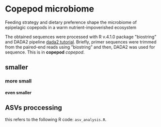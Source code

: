 # Copepod microbiome
Feeding strategy and dietary preference shape the microbiome of epipelagic copepods in a warm nutrient-impoverished ecosystem

The obtained sequences were processed with R v.4.1.0 package "biostring” and DADA2 pipeline [dada2 tutorial](https://benjjneb.github.io/dada2/tutorial_1_8.html). Briefly, primer sequences were trimmed from the paired-end reads using ”biostring” and then, DADA2 was used for sequence.
This is in **copepod** *copepod*.

## smaller
### more small
#### even smaller

## ASVs proccessing
this refers to the following R code: `asv_analysis.R`. 
